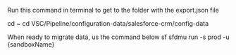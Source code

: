 Run this command in terminal to get to the folder with the export.json file

cd ~
cd VSC/Pipeline/configuration-data/salesforce-crm/config-data

When ready to migrate data, us the command below
sf sfdmu run -s prod -u {sandboxName}